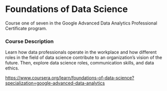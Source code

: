 # Foundations of Data Science

Course one of seven in the Google Advanced Data Analytics Professional Certificate program.

### Course Description

Learn how data professionals operate in the workplace and how different roles in the field of data science contribute to an organization’s vision of the future. Then, explore data science roles, communication skills, and data ethics.

https://www.coursera.org/learn/foundations-of-data-science?specialization=google-advanced-data-analytics
